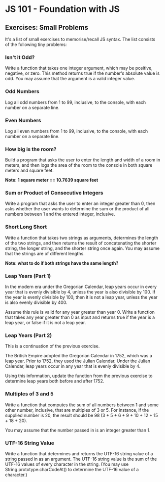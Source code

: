 # JS 101 - Foundation with JS

## Exercises: Small Problems

It's a list of small exercises to memorise/recall JS syntax. The list consists of the following tiny problems:

### Isn't it Odd?

Write a function that takes one integer argument, which may be positive, negative, or zero. This method returns true if the number's absolute value is odd. You may assume that the argument is a valid integer value.


### Odd Numbers
Log all odd numbers from 1 to 99, inclusive, to the console, with each number on a separate line.

### Even Numbers
Log all even numbers from 1 to 99, inclusive, to the console, with each number on a separate line.

### How big is the room?
Build a program that asks the user to enter the length and width of a room in meters, and then logs the area of the room to the console in both square meters and square feet.

**Note: 1 square meter == 10.7639 square feet**

### Sum or Product of Consecutive Integers
Write a program that asks the user to enter an integer greater than 0, then asks whether the user wants to determine the sum or the product of all numbers between 1 and the entered integer, inclusive.

### Short Long Short
Write a function that takes two strings as arguments, determines the length of the two strings, and then returns the result of concatenating the shorter string, the longer string, and the shorter string once again. You may assume that the strings are of different lengths.

**Note: what to do if both strings have the same length?**

### Leap Years (Part 1)

In the modern era under the Gregorian Calendar, leap years occur in every year that is evenly divisible by 4, unless the year is also divisible by 100. If the year is evenly divisible by 100, then it is not a leap year, unless the year is also evenly divisible by 400.

Assume this rule is valid for any year greater than year 0. Write a function that takes any year greater than 0 as input and returns true if the year is a leap year, or false if it is not a leap year.

### Leap Years (Part 2)
This is a continuation of the previous exercise.

The British Empire adopted the Gregorian Calendar in 1752, which was a leap year. Prior to 1752, they used the Julian Calendar. Under the Julian Calendar, leap years occur in any year that is evenly divisible by 4.

Using this information, update the function from the previous exercise to determine leap years both before and after 1752.

### Multiples of 3 and 5
Write a function that computes the sum of all numbers between 1 and some other number, inclusive, that are multiples of 3 or 5. For instance, if the supplied number is 20, the result should be 98 (3 + 5 + 6 + 9 + 10 + 12 + 15 + 18 + 20).

You may assume that the number passed in is an integer greater than 1.

### UTF-16 String Value
Write a function that determines and returns the UTF-16 string value of a string passed in as an argument. The UTF-16 string value is the sum of the UTF-16 values of every character in the string. (You may use String.prototype.charCodeAt() to determine the UTF-16 value of a character.)
